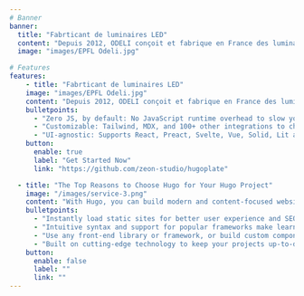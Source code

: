 ```yaml
---
# Banner
banner:
  title: "Fabrticant de luminaires LED"
  content: "Depuis 2012, ODELI conçoit et fabrique en France des luminaires LED sur mesure."
  image: "images/EPFL Odeli.jpg"

# Features
features:
    - title: "Fabrticant de luminaires LED"
    image: "images/EPFL Odeli.jpg"
    content: "Depuis 2012, ODELI conçoit et fabrique en France des luminaires LED sur mesure."
    bulletpoints:
      - "Zero JS, by default: No JavaScript runtime overhead to slow you down."
      - "Customizable: Tailwind, MDX, and 100+ other integrations to choose from."
      - "UI-agnostic: Supports React, Preact, Svelte, Vue, Solid, Lit and more."
    button:
      enable: true
      label: "Get Started Now"
      link: "https://github.com/zeon-studio/hugoplate"

  - title: "The Top Reasons to Choose Hugo for Your Hugo Project"
    image: "/images/service-3.png"
    content: "With Hugo, you can build modern and content-focused websites without sacrificing performance or ease of use."
    bulletpoints:
      - "Instantly load static sites for better user experience and SEO."
      - "Intuitive syntax and support for popular frameworks make learning and using Hugo a breeze."
      - "Use any front-end library or framework, or build custom components, for any project size."
      - "Built on cutting-edge technology to keep your projects up-to-date with the latest web standards."
    button:
      enable: false
      label: ""
      link: ""
---
```

